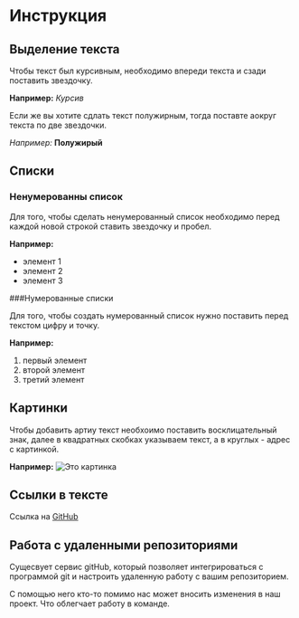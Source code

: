 # Инструкция 

## Выделение текста

Чтобы текст был курсивным, необходимо впереди текста и сзади поставить звездочку.

**Например:** *Курсив*

Если же вы хотите сдлать текст полужирным, тогда поставте аокруг текста по две звездочки.

*Например:* **Полужирый**

## Списки

### Ненумерованны список

Для того, чтобы сделать ненумерованный список необходимо перед каждой новой строкой ставить звездочку и пробел.

**Например:**


* элемент 1
* элемент 2 
* элемент 3 


###Нумерованные списки

Для того, чтобы создать нумерованный список нужно поставить перед текстом цифру и точку.

**Например:**

1. первый элемент
2. второй элемент
3. третий элемент

## Картинки

Чтобы добавить артиу  текст необхоимо поставить восклицательный знак, далее в квадратных скобках указываем текст, а в круглых - адрес с картинкой. 

**Например:** ![Это картинка](%D0%BF.jpg)

## Cсылки в тексте

Ссылка на [GitHub](https://github.com/)



## Работа с удаленными репозиториями 


Сущесвует сервис gitHub, который позволяет интегрироваться с программой git и настроить удаленную работу с вашим репозиторием.

С помощью него кто-то помимо нас может вносить изменения в наш проект. Что облегчает работу в команде. 







